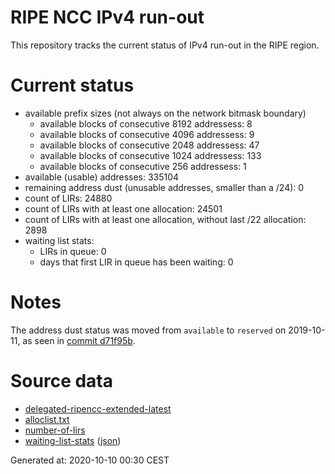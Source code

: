 # RIPE NCC IPv4 run-out
This repository tracks the current status of IPv4 run-out in the RIPE region.

# Current status
- available prefix sizes (not always on the network bitmask boundary)
  - available blocks of consecutive 8192 addressess: 8
  - available blocks of consecutive 4096 addressess: 9
  - available blocks of consecutive 2048 addressess: 47
  - available blocks of consecutive 1024 addressess: 133
  - available blocks of consecutive 256 addressess: 1
- available (usable) addresses: 335104
- remaining address dust (unusable addresses, smaller than a /24): 0
- count of LIRs: 24880
- count of LIRs with at least one allocation: 24501
- count of LIRs with at least one allocation, without last /22 allocation: 2898
- waiting list stats:
  - LIRs in queue: 0
  - days that first LIR in queue has been waiting: 0

# Notes
The address dust status was moved from `available` to `reserved` on 2019-10-11, as seen in [commit d71f95b](https://github.com/zajdee/ripe-ncc-ipv4-runout/commit/d71f95b1f7c9f639556e395e4ad0f41e54834954).

# Source data
- [delegated-ripencc-extended-latest](https://ftp.ripe.net/pub/stats/ripencc/delegated-ripencc-extended-latest)
- [alloclist.txt](https://ftp.ripe.net/pub/stats/ripencc/membership/alloclist.txt)
- [number-of-lirs](https://labs.ripe.net/statistics/number-of-lirs)
- [waiting-list-stats](https://www.ripe.net/manage-ips-and-asns/ipv4/ipv4-waiting-list) ([json](https://www-static.ripe.net/dynamic/ipv4-waiting-list/stats.json))

Generated at: 2020-10-10 00:30 CEST
